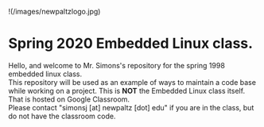 !(/images/newpaltzlogo.jpg)
# **Spring 2020 Embedded Linux class.**

Hello, and welcome to Mr. Simons's repository for the spring 1998 embedded linux class.  
This repository will be used as an example of ways to maintain a code base while working on a project. 
This is **NOT** the Embedded Linux class itself.  That is hosted on Google Classroom.  
Please contact "simonsj [at] newpaltz [dot] edu" if you are in the class, but do not have the classroom code.
